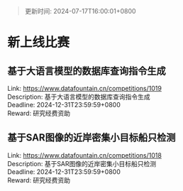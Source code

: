 > 更新时间: 2024-07-17T16:00:01+0800 

# 新上线比赛


## 基于大语言模型的数据库查询指令生成
Link: https://www.datafountain.cn/competitions/1019  
Description: 基于大语言模型的数据库查询指令生成  
Deadline: 2024-12-31T23:59:59+0800  
Reward: 研究经费资助  

## 基于SAR图像的近岸密集小目标船只检测
Link: https://www.datafountain.cn/competitions/1018  
Description: 基于SAR图像的近岸密集小目标船只检测  
Deadline: 2024-12-31T23:59:59+0800  
Reward: 研究经费资助  

